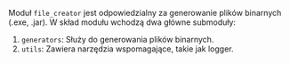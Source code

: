 Moduł `file_creator` jest odpowiedzialny za generowanie plików binarnych (.exe, .jar). W skład modułu wchodzą dwa główne submoduły:

1. `generators`: Służy do generowania plików binarnych.
2. `utils`: Zawiera narzędzia wspomagające, takie jak logger.

